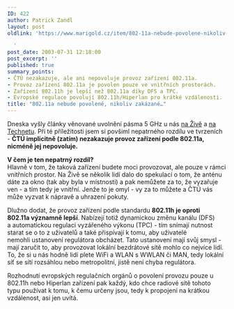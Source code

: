 ```yaml
---
ID: 422
author: Patrick Zandl
layout: post
oldlink: 'https://www.marigold.cz/item/802-11a-nebude-povolene-nikoliv-zakazane

  '
post_date: 2003-07-31 12:18:00
post_excerpt: ''
published: true
summary_points:
- ČTÚ nezakazuje, ale ani nepovoluje provoz zařízení 802.11a.
- Provoz zařízení 802.11a je povolen pouze ve vnitřních prostorách.
- Zařízení 802.11h je lepší než 802.11a díky DFS a TPC.
- Evropské regulace povolují 802.11h/Hiperlan pro krátké vzdálenosti.
title: "802.11a nebude povolené, nikoliv zakázané…"
---
```


<p>
Dneska vyšly články věnované uvolnění pásma 5 GHz u nás <A href="http://www.zive.cz/h/Uzivatel/Ar.asp?ARI=111949&amp;CAI=2104" target=_blank>na Živě</A> a <A href="http://technet.idnes.cz/hw/hw_sit/ieee80211h030731.html" target=_blank>na Technetu</A>. Při té příležitosti jsem si povšiml nepatrného rozdílu ve tvrzeních - <STRONG>ČTÚ implicitně (zatím) nezakazuje provoz zařízení podle 802.11a, nicméně jej nepovoluje.</STRONG> </p>

<p>
<STRONG>V čem je ten nepatrný rozdíl?</STRONG> <BR>Hlavně v tom, že taková zařízení budete moci provozovat, ale pouze v rámci vnitřních prostor. Na Živě se několik lidí dalo do spekulací o tom, že anténu dáte za okno (tak aby byla v místnosti) a pak nemůžete za to, že vyzařuje ven - a tím tedy je vnitřní. Jenže to je omyl - vy za to můžete a ČTÚ vás může vyzvat k nápravě a uhrazení pokuty. </p>

<p>
Dlužno dodat, že provoz zařízení podle standardu <STRONG>802.11h je oproti 802.11a&#160;významně lepší</STRONG>. Nabízejí totiž dynamickou změnu kanálu (DFS) a&#160;automatickou regulaci vyzářeného výkonu (TPC) - tím snímají nutnost starat se o to z uživatelů a také přispívají k tomu, aby uživatelé nemohli&#160;ustanovení regulátora obcházet. Tato ustanovení mají svůj smysl - mají zaručit to, aby provozovat lokální bezdrátové sítě mohlo co nejvíce lidí. To, že si u nás hodně lidí plete WiFi a WLAN s WWLAN či MAN, tedy lokální síť se sítí rozsáhlou nebo metropolitní, jistě není chyba regulátora. </p>

<p>
Rozhodnutí evropských regulačních orgánů o povolení provozu pouze u 802.11h nebo Hiperlan zařízení pak každý, kdo chce radiové sítě tohoto typu&#160;používat k tomu, k čemu určeny jsou, tedy k propojení na krátkou vzdálenost, asi jen uvítá. </p>